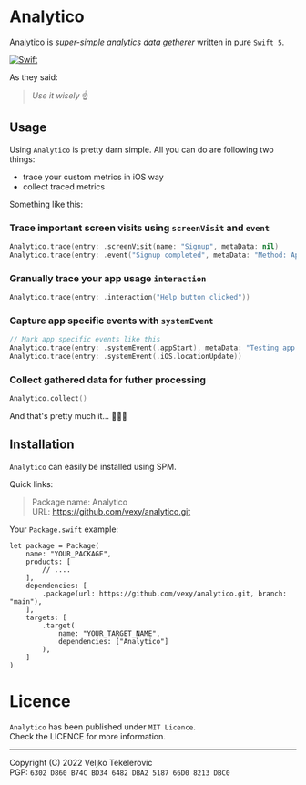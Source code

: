 # Analytico
Analytico is _super-simple analytics data getherer_ written in pure `Swift 5`.  

[![Swift](https://github.com/vexy/analytico/actions/workflows/swift-build.yml/badge.svg?branch=main)](https://github.com/vexy/analytico/actions/workflows/swift-build.yml)

As they said:  
> _Use it wisely_ ☝️

## Usage
Using `Analytico` is pretty darn simple. All you can do are following two things:
  - trace your custom metrics in iOS way
  - collect traced metrics

Something like this:

### Trace important screen visits using `screenVisit` and `event`
```Swift
Analytico.trace(entry: .screenVisit(name: "Signup", metaData: nil)
Analytico.trace(entry: .event("Signup completed", metaData: "Method: AppleSignin")
```

### Granually trace your app usage `interaction`

```Swift
Analytico.trace(entry: .interaction("Help button clicked"))
```

### Capture app specific events with `systemEvent`
```Swift
// Mark app specific events like this
Analytico.trace(entry: .systemEvent(.appStart), metaData: "Testing app start trace")
Analytico.trace(entry: .systemEvent(.iOS.locationUpdate))
```

### Collect gathered data for futher processing
```Swift
Analytico.collect()
```

And that's pretty much it... 🤷🏻‍♂️  

## Installation
`Analytico` can easily be installed using SPM.  

Quick links:  
> Package name: Analytico  
> URL: https://github.com/vexy/analytico.git

Your `Package.swift` example:
```
let package = Package(
    name: "YOUR_PACKAGE",
    products: [
        // ....
    ],
    dependencies: [
        .package(url: https://github.com/vexy/analytico.git, branch: "main"),
    ],
    targets: [
        .target(
            name: "YOUR_TARGET_NAME",
            dependencies: ["Analytico"]
        ),
    ]
)
```

# Licence
`Analytico` has been published under `MIT Licence`.  
Check the LICENCE for more information.

---  
Copyright (C) 2022 Veljko Tekelerovic  
PGP: `6302 D860 B74C BD34 6482 DBA2 5187 66D0 8213 DBC0`
